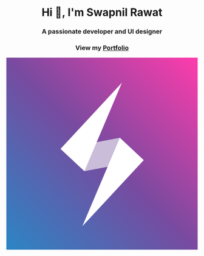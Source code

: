 <h1 align="center">Hi 👋, I'm Swapnil Rawat</h1>
<h3 align="center" >A passionate developer and UI designer</h3>
<h3 align="center" text-transform="uppercase">View my <a href="https://swapnilr17.github.io/">Portfolio</a></h3>
<p align="center" height="50%">
  <img src="https://github.com/swapnilr17/swapnilr17/blob/master/images/logo.png?raw=true" />
</p>

